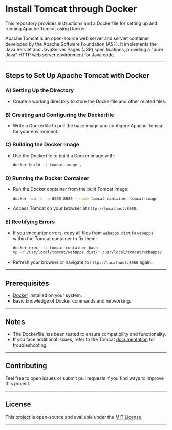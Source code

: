# Install Tomcat through Docker

This repository provides instructions and a Dockerfile for setting up and running Apache Tomcat using Docker.  

Apache Tomcat is an open-source web server and servlet container developed by the Apache Software Foundation (ASF). It implements the Java Servlet and JavaServer Pages (JSP) specifications, providing a "pure Java" HTTP web server environment for Java code.

---

## Steps to Set Up Apache Tomcat with Docker

### A) Setting Up the Directory  
- Create a working directory to store the Dockerfile and other related files.  

### B) Creating and Configuring the Dockerfile  
- Write a Dockerfile to pull the base image and configure Apache Tomcat for your environment.  

### C) Building the Docker Image  
- Use the Dockerfile to build a Docker image with:  
  ```bash
  docker build -t tomcat-image .
  ```

### D) Running the Docker Container  
- Run the Docker container from the built Tomcat image:  
  ```bash
  docker run -d -p 8080:8080 --name tomcat-container tomcat-image
  ```
- Access Tomcat on your browser at `http://localhost:8080`.

### E) Rectifying Errors  
- If you encounter errors, copy all files from `webapps.dist` to `webapps` within the Tomcat container to fix them:
  ```bash
  docker exec -it tomcat-container bash
  cp -r /usr/local/tomcat/webapps.dist/* /usr/local/tomcat/webapps/
  ```
- Refresh your browser or navigate to `http://localhost:8080` again.

---

## Prerequisites  
- [Docker](https://www.docker.com/) installed on your system.
- Basic knowledge of Docker commands and networking.

---

## Notes  
- The Dockerfile has been tested to ensure compatibility and functionality.  
- If you face additional issues, refer to the Tomcat [documentation](https://tomcat.apache.org/) for troubleshooting.

---

## Contributing  
Feel free to open issues or submit pull requests if you find ways to improve this project.

---

## License  
This project is open-source and available under the [MIT License](LICENSE).  

---
